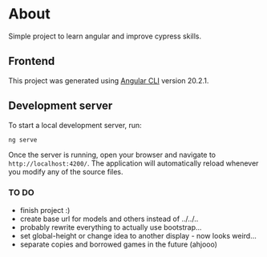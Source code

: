 # About

Simple project to learn angular and improve cypress skills.

## Frontend

This project was generated using [Angular CLI](https://github.com/angular/angular-cli) version 20.2.1.

## Development server

To start a local development server, run:

```bash
ng serve
```

Once the server is running, open your browser and navigate to `http://localhost:4200/`. The application will automatically reload whenever you modify any of the source files.

### TO DO

- finish project :)
- create base url for models and others instead of ../../..
- probably rewrite everything to actually use bootstrap...
- set global-height or change idea to another display - now looks weird...
- separate copies and borrowed games in the future (ahjooo)